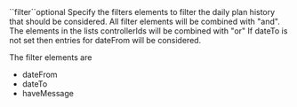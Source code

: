 <tr>
<td>``filter``</td><td>optional</td>
<td>
Specify the filters elements to filter the daily plan history that should be considered.
All filter elements will be combined with "and".  The elements in the lists controllerIds will be combined with "or"
If dateTo is not set then entries for dateFrom will be considered.

The filter elements are

<ul>
 
<li>
dateFrom
</li>
<li>
dateTo
</li>
<li>
haveMessage
</li>
   
</ul> 

</td>
<td>
</td>
<td></td>
</tr>
 